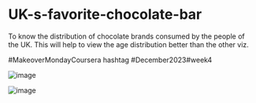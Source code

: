 # UK-s-favorite-chocolate-bar

To know the distribution of chocolate brands consumed by the people of the UK.
This will help to view the age distribution better than the other viz.

#MakeoverMondayCoursera hashtag #December2023#week4


![image](https://user-images.githubusercontent.com/66838658/208977477-b43005a4-c3f5-4e31-a2aa-e55c42f0cb13.png)

![image](https://user-images.githubusercontent.com/66838658/208977516-e482f65a-7a01-41c8-801c-2df67deb1092.png)
